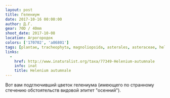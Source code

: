 ```yaml
---
layout: post
title: Гелениум
date: 2017-10-16 00:00:00
author: Д.Г.
gear: 70D / 40mm
shoot_date: 2017-10-08
location: Агрогородок
colors: ['170702', 'a86801']
tags: [plantae, tracheophyta, magnoliopsida, asterales, asteraceae, helenium, helenium autumnale]
links:
  -
    href: http://www.inaturalist.org/taxa/77349-Helenium-autumnale
    info: inat
    title: Helenium autumnale
---
```

Вот вам подглючивший цветок гелениума (имеющего по странному стечению обстоятельств видовой эпитет "осенний").

